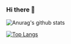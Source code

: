 ### Hi there 👋

<!--
**ErickYoo/ErickYoo** is a ✨ _special_ ✨ repository because its `README.md` (this file) appears on your GitHub profile.

Here are some ideas to get you started:

- 🔭 I’m currently working on ...
- 🌱 I’m currently learning ...
- 👯 I’m looking to collaborate on ...
- 🤔 I’m looking for help with ...
- 💬 Ask me about ...
- 📫 How to reach me: ...
- 😄 Pronouns: ...
- ⚡ Fun fact: ...
-->
![Anurag's github stats](https://github-readme-stats.vercel.app/api?username=ErickYoo&show_icons=true&theme=tokyonight)
 
[![Top Langs](https://github-readme-stats.vercel.app/api/top-langs/?username=ErickYoo&layout=compact)](https://github.com/anuraghazra/github-readme-stats)
